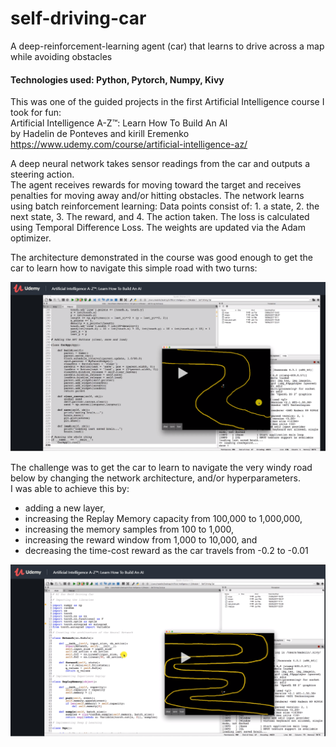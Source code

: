 # self-driving-car
A deep-reinforcement-learning agent (car) that learns to drive across a map while avoiding obstacles

#### Technologies used: Python, Pytorch, Numpy, Kivy

This was one of the guided projects in the first Artificial Intelligence course I took for fun:  
Artificial Intelligence A-Z™: Learn How To Build An AI  
by Hadelin de Ponteves and kirill Eremenko 
https://www.udemy.com/course/artificial-intelligence-az/

A deep neural network takes sensor readings from the car and outputs a steering action.  
The agent receives rewards for moving toward the target and receives penalties for moving away and/or hitting obstacles.
The network learns using batch reinforcement learning: Data points consist of: 1. a state, 2. the next state, 3. The reward, and 4. The action taken.
The loss is calculated using Temporal Difference Loss.
The weights are updated via the Adam optimizer.

The architecture demonstrated in the course was good enough to get the car to learn how to navigate this simple road with two turns:

<img src="https://github.com/jmsbutcher/self-driving-car/blob/main/self_driving_car_1.PNG">

<br>

The challenge was to get the car to learn to navigate the very windy road below by changing the network architecture, and/or hyperparameters.  
I was able to achieve this by:
- adding a new layer, 
- increasing the Replay Memory capacity from 100,000 to 1,000,000,
- increasing the memory samples from 100 to 1,000,
- increasing the reward window from 1,000 to 10,000, and
- decreasing the time-cost reward as the car travels from -0.2 to -0.01

<img src="https://github.com/jmsbutcher/self-driving-car/blob/main/self_driving_car_2.PNG">
